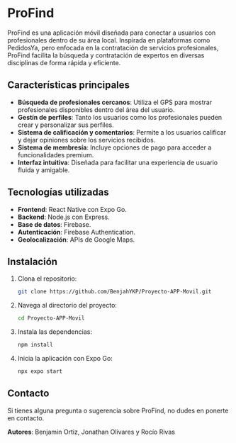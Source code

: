 # ProFind

ProFind es una aplicación móvil diseñada para conectar a usuarios con profesionales dentro de su área local. Inspirada en plataformas como PedidosYa, pero enfocada en la contratación de servicios profesionales, ProFind facilita la búsqueda y contratación de expertos en diversas disciplinas de forma rápida y eficiente.

## Características principales

- **Búsqueda de profesionales cercanos**: Utiliza el GPS para mostrar profesionales disponibles dentro del área del usuario.
- **Gestín de perfiles**: Tanto los usuarios como los profesionales pueden crear y personalizar sus perfiles.
- **Sistema de calificación y comentarios**: Permite a los usuarios calificar y dejar opiniones sobre los servicios recibidos.
- **Sistema de membresía**: Incluye opciones de pago para acceder a funcionalidades premium.
- **Interfaz intuitiva**: Diseñada para facilitar una experiencia de usuario fluida y amigable.

## Tecnologías utilizadas

- **Frontend**: React Native con Expo Go.
- **Backend**: Node.js con Express.
- **Base de datos**: Firebase.
- **Autenticación**: Firebase Authentication.
- **Geolocalización**: APIs de Google Maps.

## Instalación

1. Clona el repositorio:
   ```bash
   git clone https://github.com/BenjahYKP/Proyecto-APP-Movil.git
   ```
2. Navega al directorio del proyecto:
   ```bash
   cd Proyecto-APP-Movil
   ```
3. Instala las dependencias:
   ```bash
   npm install
   ```
4. Inicia la aplicación con Expo Go:
   ```bash
   npx expo start
   ```

## Contacto

Si tienes alguna pregunta o sugerencia sobre ProFind, no dudes en ponerte en contacto.

**Autores**: Benjamin Ortiz, Jonathan Olivares y Rocío Rivas
